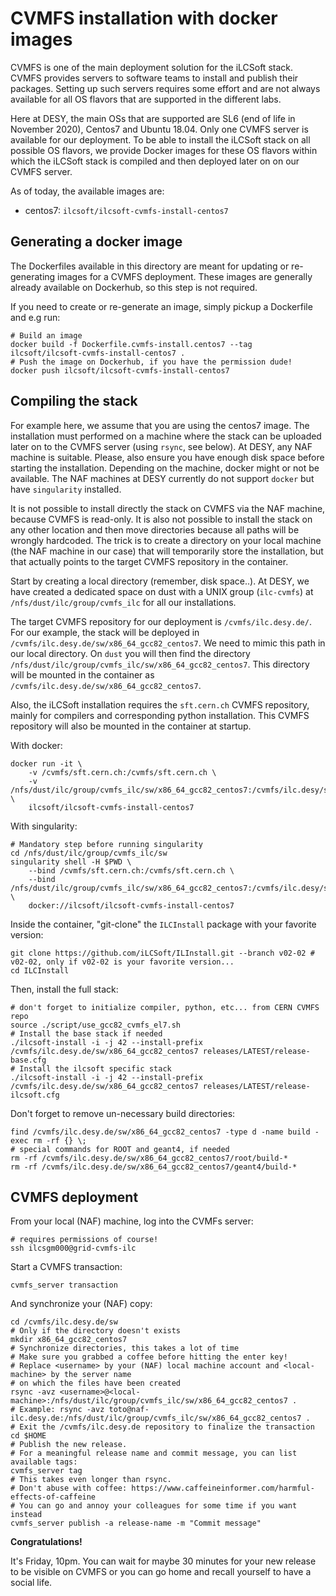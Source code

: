 

# CVMFS installation with docker images

CVMFS is one of the main deployment solution for the iLCSoft stack. CVMFS provides servers to software teams to install and publish their packages. 
Setting up such servers requires some effort and are not always available for all OS flavors that are supported in the different labs. 

Here at DESY, the main OSs that are supported are SL6 (end of life in November 2020), Centos7 and Ubuntu 18.04. Only one CVMFS server is available for our deployment. To be able to install the iLCSoft stack on all possible OS flavors, we provide Docker images for these OS flavors within which the iLCSoft stack is compiled and then deployed later on on our CVMFS server. 

As of today, the available images are:
- centos7: `ilcsoft/ilcsoft-cvmfs-install-centos7`

## Generating a docker image

The Dockerfiles available in this directory are meant for updating or re-generating images for a CVMFS deployment.
These images are generally already available on Dockerhub, so this step is not required. 

If you need to create or re-generate an image, simply pickup a Dockerfile and e.g run:

```shell
# Build an image
docker build -f Dockerfile.cvmfs-install.centos7 --tag ilcsoft/ilcsoft-cvmfs-install-centos7 .
# Push the image on Dockerhub, if you have the permission dude!
docker push ilcsoft/ilcsoft-cvmfs-install-centos7
```

## Compiling the stack

For example here, we assume that you are using the centos7 image. The installation must performed on a machine where the stack can be uploaded later on to the CVMFS server (using `rsync`, see below). At DESY, any NAF machine is suitable. Please, also ensure you have enough disk space before starting the installation. Depending on the machine, docker might or not be available. The NAF machines at DESY currently do not support `docker` but have `singularity` installed.

It is not possible to install directly the stack on CVMFS via the NAF machine, because CVMFS is read-only. It is also not possible to install the stack on any other location and then move directories because all paths will be wrongly hardcoded. The trick is to create a directory on your local machine (the NAF machine in our case) that will temporarily store the installation, but that actually points to the target CVMFS repository in the container.

Start by creating a local directory (remember, disk space..). At DESY, we have created a dedicated space on dust with a UNIX group (`ilc-cvmfs`) at `/nfs/dust/ilc/group/cvmfs_ilc` for all our installations.

The target CVMFS repository for our deployment is `/cvmfs/ilc.desy.de/`. For our example, the stack will be deployed in `/cvmfs/ilc.desy.de/sw/x86_64_gcc82_centos7`. We need to mimic this path in our local directory. On `dust` you will then find the directory `/nfs/dust/ilc/group/cvmfs_ilc/sw/x86_64_gcc82_centos7`. This directory will be mounted in the container as `/cvmfs/ilc.desy.de/sw/x86_64_gcc82_centos7`.

Also, the iLCSoft installation requires the `sft.cern.ch` CVMFS repository, mainly for compilers and corresponding python installation. This CVMFS repository will also be mounted in the container at startup.

With docker:

```shell
docker run -it \
    -v /cvmfs/sft.cern.ch:/cvmfs/sft.cern.ch \
    -v /nfs/dust/ilc/group/cvmfs_ilc/sw/x86_64_gcc82_centos7:/cvmfs/ilc.desy/sw/x86_64_gcc82_centos7 \
    ilcsoft/ilcsoft-cvmfs-install-centos7
```

With singularity:

```shell
# Mandatory step before running singularity
cd /nfs/dust/ilc/group/cvmfs_ilc/sw
singularity shell -H $PWD \
    --bind /cvmfs/sft.cern.ch:/cvmfs/sft.cern.ch \
    --bind /nfs/dust/ilc/group/cvmfs_ilc/sw/x86_64_gcc82_centos7:/cvmfs/ilc.desy/sw/x86_64_gcc82_centos7 \
    docker://ilcsoft/ilcsoft-cvmfs-install-centos7
```

Inside the container, "git-clone" the `ILCInstall` package with your favorite version:

```shell
git clone https://github.com/iLCSoft/ILInstall.git --branch v02-02 # v02-02, only if v02-02 is your favorite version...
cd ILCInstall
```

Then, install the full stack:

```shell
# don't forget to initialize compiler, python, etc... from CERN CVMFS repo
source ./script/use_gcc82_cvmfs_el7.sh
# Install the base stack if needed
./ilcsoft-install -i -j 42 --install-prefix /cvmfs/ilc.desy.de/sw/x86_64_gcc82_centos7 releases/LATEST/release-base.cfg
# Install the ilcsoft specific stack
./ilcsoft-install -i -j 42 --install-prefix /cvmfs/ilc.desy.de/sw/x86_64_gcc82_centos7 releases/LATEST/release-ilcsoft.cfg
```

Don't forget to remove un-necessary build directories:

```shell
find /cvmfs/ilc.desy.de/sw/x86_64_gcc82_centos7 -type d -name build -exec rm -rf {} \;
# special commands for ROOT and geant4, if needed
rm -rf /cvmfs/ilc.desy.de/sw/x86_64_gcc82_centos7/root/build-*
rm -rf /cvmfs/ilc.desy.de/sw/x86_64_gcc82_centos7/geant4/build-*
```

## CVMFS deployment

From your local (NAF) machine, log into the CVMFs server:

```shell
# requires permissions of course!
ssh ilcsgm000@grid-cvmfs-ilc
```

Start a CVMFS transaction:

```shell
cvmfs_server transaction
```

And synchronize your (NAF) copy:

```shell
cd /cvmfs/ilc.desy.de/sw
# Only if the directory doesn't exists
mkdir x86_64_gcc82_centos7
# Synchronize directories, this takes a lot of time
# Make sure you grabbed a coffee before hitting the enter key!
# Replace <username> by your (NAF) local machine account and <local-machine> by the server name
# on which the files have been created
rsync -avz <username>@<local-machine>:/nfs/dust/ilc/group/cvmfs_ilc/sw/x86_64_gcc82_centos7 .
# Example: rsync -avz toto@naf-ilc.desy.de:/nfs/dust/ilc/group/cvmfs_ilc/sw/x86_64_gcc82_centos7 .
# Exit the /cvmfs/ilc.desy.de repository to finalize the transaction
cd $HOME
# Publish the new release. 
# For a meaningful release name and commit message, you can list available tags:
cvmfs_server tag
# This takes even longer than rsync.
# Don't abuse with coffee: https://www.caffeineinformer.com/harmful-effects-of-caffeine
# You can go and annoy your colleagues for some time if you want instead
cvmfs_server publish -a release-name -m "Commit message"
```

**Congratulations!** 

It's Friday, 10pm. You can wait for maybe 30 minutes for your new release to be visible on CVMFS or you can go home and recall yourself to have a social life.

